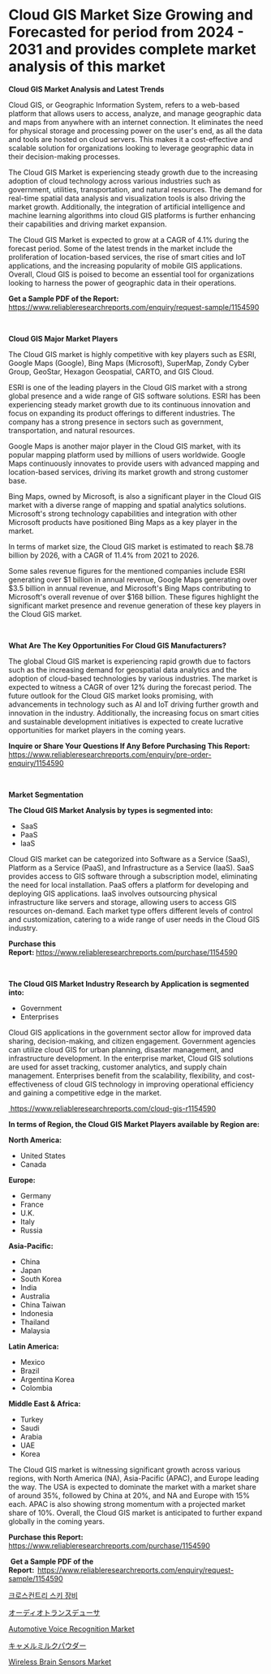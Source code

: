<p><h1>Cloud GIS Market Size Growing and Forecasted for period from 2024 - 2031 and provides complete market analysis of this market</h1></p><p><strong>Cloud GIS Market Analysis and Latest Trends</strong></p>
<p><p>Cloud GIS, or Geographic Information System, refers to a web-based platform that allows users to access, analyze, and manage geographic data and maps from anywhere with an internet connection. It eliminates the need for physical storage and processing power on the user's end, as all the data and tools are hosted on cloud servers. This makes it a cost-effective and scalable solution for organizations looking to leverage geographic data in their decision-making processes.</p><p>The Cloud GIS Market is experiencing steady growth due to the increasing adoption of cloud technology across various industries such as government, utilities, transportation, and natural resources. The demand for real-time spatial data analysis and visualization tools is also driving the market growth. Additionally, the integration of artificial intelligence and machine learning algorithms into cloud GIS platforms is further enhancing their capabilities and driving market expansion.</p><p>The Cloud GIS Market is expected to grow at a CAGR of 4.1% during the forecast period. Some of the latest trends in the market include the proliferation of location-based services, the rise of smart cities and IoT applications, and the increasing popularity of mobile GIS applications. Overall, Cloud GIS is poised to become an essential tool for organizations looking to harness the power of geographic data in their operations.</p></p>
<p><strong>Get a Sample PDF of the Report:&nbsp;</strong> <a href="https://www.reliableresearchreports.com/enquiry/request-sample/1154590">https://www.reliableresearchreports.com/enquiry/request-sample/1154590</a></p>
<p>&nbsp;</p>
<p><strong>Cloud GIS Major Market Players</strong></p>
<p><p>The Cloud GIS market is highly competitive with key players such as ESRI, Google Maps (Google), Bing Maps (Microsoft), SuperMap, Zondy Cyber Group, GeoStar, Hexagon Geospatial, CARTO, and GIS Cloud. </p><p>ESRI is one of the leading players in the Cloud GIS market with a strong global presence and a wide range of GIS software solutions. ESRI has been experiencing steady market growth due to its continuous innovation and focus on expanding its product offerings to different industries. The company has a strong presence in sectors such as government, transportation, and natural resources.</p><p>Google Maps is another major player in the Cloud GIS market, with its popular mapping platform used by millions of users worldwide. Google Maps continuously innovates to provide users with advanced mapping and location-based services, driving its market growth and strong customer base.</p><p>Bing Maps, owned by Microsoft, is also a significant player in the Cloud GIS market with a diverse range of mapping and spatial analytics solutions. Microsoft's strong technology capabilities and integration with other Microsoft products have positioned Bing Maps as a key player in the market.</p><p>In terms of market size, the Cloud GIS market is estimated to reach $8.78 billion by 2026, with a CAGR of 11.4% from 2021 to 2026. </p><p>Some sales revenue figures for the mentioned companies include ESRI generating over $1 billion in annual revenue, Google Maps generating over $3.5 billion in annual revenue, and Microsoft's Bing Maps contributing to Microsoft's overall revenue of over $168 billion. These figures highlight the significant market presence and revenue generation of these key players in the Cloud GIS market.</p></p>
<p>&nbsp;</p>
<p><strong>What Are The Key Opportunities For Cloud GIS Manufacturers?</strong></p>
<p><p>The global Cloud GIS market is experiencing rapid growth due to factors such as the increasing demand for geospatial data analytics and the adoption of cloud-based technologies by various industries. The market is expected to witness a CAGR of over 12% during the forecast period. The future outlook for the Cloud GIS market looks promising, with advancements in technology such as AI and IoT driving further growth and innovation in the industry. Additionally, the increasing focus on smart cities and sustainable development initiatives is expected to create lucrative opportunities for market players in the coming years.</p></p>
<p><strong>Inquire or Share Your Questions If Any Before Purchasing This Report:</strong> <a href="https://www.reliableresearchreports.com/enquiry/pre-order-enquiry/1154590">https://www.reliableresearchreports.com/enquiry/pre-order-enquiry/1154590</a></p>
<p>&nbsp;</p>
<p><strong>Market Segmentation</strong></p>
<p><strong>The Cloud GIS Market Analysis by types is segmented into:</strong></p>
<p><ul><li>SaaS</li><li>PaaS</li><li>IaaS</li></ul></p>
<p><p>Cloud GIS market can be categorized into Software as a Service (SaaS), Platform as a Service (PaaS), and Infrastructure as a Service (IaaS). SaaS provides access to GIS software through a subscription model, eliminating the need for local installation. PaaS offers a platform for developing and deploying GIS applications. IaaS involves outsourcing physical infrastructure like servers and storage, allowing users to access GIS resources on-demand. Each market type offers different levels of control and customization, catering to a wide range of user needs in the Cloud GIS industry.</p></p>
<p><strong>Purchase this Report:&nbsp;</strong><a href="https://www.reliableresearchreports.com/purchase/1154590">https://www.reliableresearchreports.com/purchase/1154590</a></p>
<p>&nbsp;</p>
<p><strong>The Cloud GIS Market Industry Research by Application is segmented into:</strong></p>
<p><ul><li>Government</li><li>Enterprises</li></ul></p>
<p><p>Cloud GIS applications in the government sector allow for improved data sharing, decision-making, and citizen engagement. Government agencies can utilize cloud GIS for urban planning, disaster management, and infrastructure development. In the enterprise market, Cloud GIS solutions are used for asset tracking, customer analytics, and supply chain management. Enterprises benefit from the scalability, flexibility, and cost-effectiveness of cloud GIS technology in improving operational efficiency and gaining a competitive edge in the market.</p></p>
<p><a href="https://www.reliableresearchreports.com/cloud-gis-r1154590">&nbsp;https://www.reliableresearchreports.com/cloud-gis-r1154590</a></p>
<p><strong>In terms of Region, the Cloud GIS Market Players available by Region are:</strong></p>
<p>
    <p> <strong> North America: </strong>
        <ul>
            <li>United States</li>
            <li>Canada</li>
        </ul>
        </p> 
    <p> <strong> Europe: </strong>
        <ul>
            <li>Germany</li>
            <li>France</li>
            <li>U.K.</li>
            <li>Italy</li>
            <li>Russia</li>
        </ul>
        </p> 
    <p> <strong> Asia-Pacific: </strong>
        <ul>
            <li>China</li>
            <li>Japan</li>
            <li>South Korea</li>
            <li>India</li>
            <li>Australia</li>
            <li>China Taiwan</li>
            <li>Indonesia</li>
            <li>Thailand</li>
            <li>Malaysia</li>
        </ul>
        </p> 
    <p> <strong> Latin America: </strong>
        <ul>
            <li>Mexico</li>
            <li>Brazil</li>
            <li>Argentina Korea</li>
            <li>Colombia</li>
        </ul>
        </p> 
    <p> <strong> Middle East & Africa: </strong>
        <ul>
            <li>Turkey</li>
            <li>Saudi</li>
            <li>Arabia</li>
            <li>UAE</li>
            <li>Korea</li>
        </ul>
    </p>
    </p>
<p><p>The Cloud GIS market is witnessing significant growth across various regions, with North America (NA), Asia-Pacific (APAC), and Europe leading the way. The USA is expected to dominate the market with a market share of around 35%, followed by China at 20%, and NA and Europe with 15% each. APAC is also showing strong momentum with a projected market share of 10%. Overall, the Cloud GIS market is anticipated to further expand globally in the coming years.</p></p>
<p><strong>Purchase this Report: </strong><a href="https://www.reliableresearchreports.com/purchase/1154590">https://www.reliableresearchreports.com/purchase/1154590</a></p>
<p>&nbsp;<strong>Get a Sample PDF of the Report:&nbsp;&nbsp;</strong><a href="https://www.reliableresearchreports.com/enquiry/request-sample/1154590">https://www.reliableresearchreports.com/enquiry/request-sample/1154590</a></p>
<p><strong></strong></p>
<p><p><a href="https://medium.com/@fabiancobuc20222022/%ED%81%AC%EB%A1%9C%EC%8A%A4%EC%BB%A8%ED%8A%B8%EB%A6%AC-%EC%8A%A4%ED%82%A4-%EC%9E%A5%EB%B9%84-%EC%8B%9C%EC%9E%A5-%EC%A0%90%EC%9C%A0%EC%9C%A8-%EC%A7%84%ED%99%94-%EB%B0%8F-%EC%8B%9C%EC%9E%A5-%EC%84%B1%EC%9E%A5-%ED%8A%B8%EB%A0%8C%EB%93%9C-2024-2031-5c5fdda4acef">크로스컨트리 스키 장비</a></p><p><a href="https://github.com/EstaSprer20231/Market-Research-Report-List-1/blob/main/207329560702.md">オーディオトランスデューサ</a></p><p><a href="https://github.com/brentleyjimmiealvaradoz4l1rea/Market-Research-Report-List-2/blob/main/automotive-voice-recognition-market.md">Automotive Voice Recognition Market</a></p><p><a href="https://medium.com/@nyahmertz1944/%E3%83%A9%E3%82%AF%E3%83%80%E3%81%AE%E3%83%9F%E3%83%AB%E3%82%AF%E3%83%91%E3%82%A6%E3%83%80%E3%83%BC%E5%B8%82%E5%A0%B4%E3%81%AE%E5%B1%95%E6%9C%9B-%E6%A5%AD%E7%95%8C%E6%A6%82%E8%A6%81%E3%81%A8%E4%BA%88%E6%B8%AC-2024%E5%B9%B4%E3%81%8B%E3%82%892031%E5%B9%B4%E3%81%BE%E3%81%A7-364b742aeca0">キャメルミルクパウダー</a></p><p><a href="https://www.linkedin.com/pulse/wireless-brain-sensors-market-outlook-industry-overview-u7tme">Wireless Brain Sensors Market</a></p></p>
